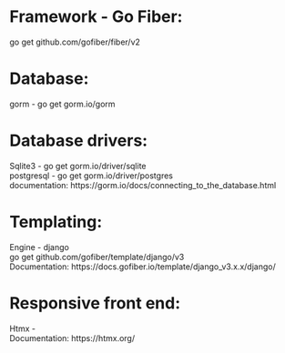 <h1>Framework - Go Fiber:</h1>
go get github.com/gofiber/fiber/v2<br/>

<h1>Database:</h1>
gorm - go get gorm.io/gorm<br/>

<h1>Database drivers:</h1>
Sqlite3 - go get gorm.io/driver/sqlite<br/>
postgresql - go get gorm.io/driver/postgres<br/>
documentation: https://gorm.io/docs/connecting_to_the_database.html<br/>

<h1>Templating:</h1>
Engine - django<br/>
go get github.com/gofiber/template/django/v3<br/>
Documentation: https://docs.gofiber.io/template/django_v3.x.x/django/<br/>

<h1>Responsive front end:</h1>
Htmx - <script src="https://unpkg.com/htmx.org@1.9.5"></script><br/>
Documentation: https://htmx.org/<br/>

<h1></h1>
